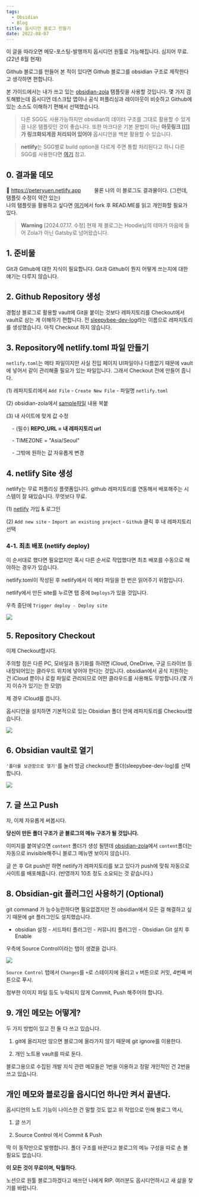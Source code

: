 ```yaml
---
tags:
  - Obsidian
  - Blog
title: 옵시디언 블로그 만들기
date: 2022-08-07
---
```



이 글을 따라오면 메모-포스팅-발행까지 옵시디언 원툴로 가능해집니다.
심지어 무료.(22년 8월 현재)

Github 블로그를 만들어 본 적이 있다면 Github 블로그를 obsidian 구조로 제작한다고 생각하면 편합니다.

본 가이드에서는 내가 쓰고 있는 [obsidian-zola](https://github.com/ppeetteerrs/obsidian-zola) 탬플릿을 사용할 것입니다. 몇 가지 검토해봤는데 옵시디언 데스크탑 앱이나 공식 퍼플리싱과 레이아웃이 비슷하고 Github에 있는 소스도 이해하기 편해서 선택했습니다.

> 다른 SGG도 사용가능하지만 obsidian의 데이터 구조를 그대로 활용할 수 있게끔 나온 탬플릿인 것이 좋습니다. 또한 마크다운 기본 문법이 아닌 **아웃링크 \[\[\]\]가 링크화되게끔 처리되어 있어야** 옵시디언을 백분 활용할 수 있습니다.

> **netlify**는 SGG별로 build option을 다르게 주면 통합 처리된다고 하니 다른 SGG를 사용한다면 [여기](https://docs.netlify.com/integrations/frameworks/?_ga=2.155139773.421626894.1662357885-538442470.1660614030) 참고.

## 0. 결과물 데모

🔗 https://peteryuen.netlify.app
        
물론 나의 이 블로그도 결과물이다. (그런데, 탬플릿 수정이 약간 있는)  
나의 탬플릿을 활용하고 싶다면 [여기](https://github.com/sleepybee-dev/obsidian-zola-bee)에서 fork 후 READ.ME를 읽고 개인화할 필요가 있다.

>**Warning**
>\[2024.07.17. 수정\] 현재 제 블로그는 Hoodie님의 테마가 마음에 들어 Zola가 아닌 Gatsby로 넘어왔습니다.
  

## 1. 준비물

Git과 Github에 대한 지식이 필요합니다.
Git과 Github이 뭔지 어떻게 쓰는지에 대한 얘기는 다루지 않습니다.

## 2. Github Repository 생성

경험상 블로그로 활용할 vault에 Git을 붙이는 것보다 레파지토리를 Checkout에서 vault로 삼는 게 이해하기 편합니다.
전 [sleepybee-dev-log](https://github.com/sleepybee-dev/sleepybee-dev-log)라는 이름으로 레파지토리를 생성했습니다.
아직 Checkout 하지 않습니다.

## 3. Repository에 netlify.toml 파일 만들기

`netlify.toml`는 메타 파일이지만 사실 진입 페이지 UI파일이나 다름없기 때문에 vault에 넣어서 같이 관리해줄 필요가 있는 파일입니다. 그래서 Checkout 전에 만들어 줍니다.

(1) 레파지토리에서 `Add File` - `Create New File` - 파일명 `netlify.toml`

(2) obsidian-zola에서 [sample파일](https://github.com/ppeetteerrs/obsidian-zola/blob/main/netlify.example.toml) 내용 복붙

(3) 내 사이트에 맞게 값 수정

    - (필수) **REPO_URL = 내 레파지토리 url**

    - TIMEZONE = "Asia/Seoul"

    - 그밖에 원하는 값 자유롭게 변경

## 4. netlify Site 생성

netlify는 무료 퍼플리싱 플랫폼입니다.
github 레파지토리를 연동해서 배포해주는 시스템이 잘 돼있습니다.
무엇보다 무료.

(1) [netlify](https://www.netlify.com) 가입 & 로그인

(2) `Add new site` - `Import an existing project` - `Github` 클릭 후 내 레파지토리 선택


### 4-1. 최초 배포 (netlify deploy)

이 순서대로 했다면 필요없지만 혹시 다른 순서로 작업했다면 최초 배포를 수동으로 해야하는 경우가 있습니다.

netlify.toml이 작성된 후 netlify에서 이 메타 파일을 한 번은 읽어주기 위함입니다.

netlify에서 만든 site를 누르면 탭 중에 `Deploys`가 있을 것입니다.

우측 중단에 `Trigger deploy - Deploy site`

![](./blogguide4.png)

## 5. Repository Checkout

이제 Checkout합시다.

주의할 점은 다른 PC, 모바일과 동기화를 하려면 iCloud, OneDrive, 구글 드라이브 등 내장되어있는 클라우드 위치에 넣어야 한다는 것입니다. obsidian에서 공식 지원하는 건 iCloud 뿐이나 로컬 파일로 관리되므로 어떤 클라우드를 사용해도 무방합니다.(몇 가지 이슈가 있기는 한 모양)

제 경우 iCloud를 씁니다.

옵시디언을 설치하면 기본적으로 있는 Obsidian 폴더 안에 레파지토리를 Checkout했습니다.
  

![](blogguide2.png)


## 6. Obsidian vault로 열기

`'폴더를 보관함으로 열기'`를 눌러 방금 checkout한 폴더(sleepybee-dev-log)를 선택합니다.

![](blogguide3.png)

  
## 7. 글 쓰고 Push

자, 이제 자유롭게 써봅시다.

**당신이 만든 폴더 구조가 곧 블로그의 메뉴 구조가 될 것입니다.**

이미지를 붙여넣으면 `content` 폴더가 생성 될텐데 [obsidian-zola](https://github.com/ppeetteerrs/obsidian-zola)에서 `content`폴더는 자동으로 invisible해주니 블로그 메뉴엔 보이지 않습니다.

글 쓴 후 Git push만 하면 netlify가 레파지토리를 보고 있다가 push에 맞춰 자동으로 사이트를 배포해줍니다. (반영까지 10초 정도 소요되는 것 같습니다.)
  

## 8. Obsidian-git 플러그인 사용하기 (Optional)

git command 가 능수능란하다면 필요없겠지만 전 obsidian에서 모든 걸 해결하고 싶기 때문에 git 플러그인도 설치했습니다.

- obsidian 설정 - 서드파티 플러그인 - 커뮤니티 플러그인 - Obsidian Git 설치 후 Enable

우측에 Source Control이라는 탭이 생겼을 겁니다.


![](blogguide5.png)

`Source Control` 탭에서 `Changes`를 `+`로 스테이지에 올리고 `v` 버튼으로 커밋, 4번째 버튼으로 푸시.

첨부한 이미지 파일 등도 누락되지 않게 Commit, Push 해주어야 합니다.

  

## 9. 개인 메모는 어떻게?

두 가지 방법이 있고 전 둘 다 쓰고 있습니다.

1. git에 올리지만 않으면 블로그에 올라가지 않기 때문에 git ignore를 이용한다.

2. 개인 노트용 vault를 따로 둔다.

  

블로그용으로 수집된 개발 지식 관련 메모들은 1번을 이용하고 정말 개인적인 건 2번을 쓰고 있습니다.



## 개인 메모와 블로깅을 옵시디언 하나만 켜서 끝낸다.


옵시디언의 노트 기능이 나이스한 건 말할 것도 없고 위 작업으로 인해 블로그 역시,

1. 글 쓰기

2. Source Control 에서 Commit & Push


딱 이 동작만으로 발행합니다.
폴더 구조를 바꾼다고 블로그의 메뉴 구성을 따로 손 볼 필요도 없습니다.

**이 모든 것이 무료이며, 탁월하다.**

노션으로 원툴 블로그하겠다고 애쓰던 나에게 RIP.
여러분도 옵시디언하시고 새 삶을 찾기를 바랍니다.